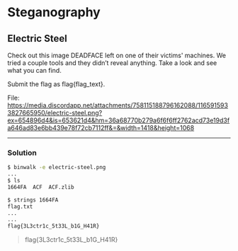 # Steganography

## Electric Steel


Check out this image DEADFACE left on one of their victims' machines. We tried a couple tools and they didn’t reveal anything. Take a look and see what you can find.

Submit the flag as flag{flag_text}.

File: https://media.discordapp.net/attachments/758115188796162088/1165915933827665950/electric-steel.png?ex=654896d4&is=653621d4&hm=36a68770b279a6f6f6ff2762acd73e19d3fa646ad83e6bb439e78f72cb7112ff&=&width=1418&height=1068

---

### Solution

```bash
$ binwalk -e electric-steel.png
...
$ ls
1664FA  ACF  ACF.zlib

$ strings 1664FA        
flag.txt
...
...
flag{3L3ctr1c_5t33L_b1G_H41R}
```


>flag{3L3ctr1c_5t33L_b1G_H41R}
